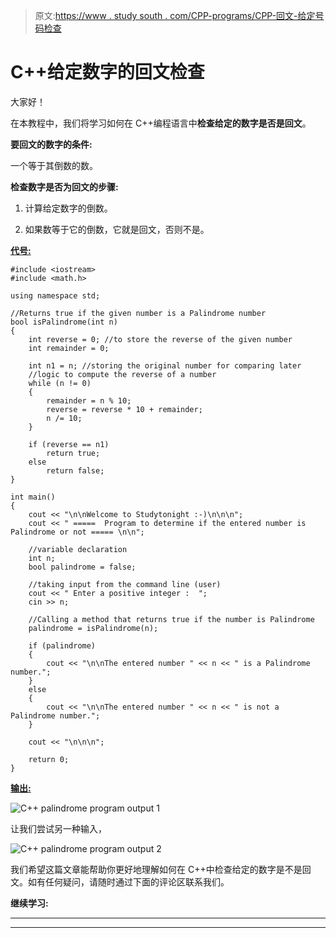 > 原文:[https://www . study south . com/CPP-programs/CPP-回文-给定号码检查](https://www.studytonight.com/cpp-programs/cpp-palindrome-check-for-a-given-number)

# C++给定数字的回文检查

大家好！

在本教程中，我们将学习如何在 C++编程语言中**检查给定的数字是否是回文**。

**要回文的数字的条件:**

一个等于其倒数的数。

**检查数字是否为回文的步骤:**

1.  计算给定数字的倒数。

2.  如果数等于它的倒数，它就是回文，否则不是。

<u>**代号:**</u>

```
#include <iostream>
#include <math.h>

using namespace std;

//Returns true if the given number is a Palindrome number
bool isPalindrome(int n)
{
    int reverse = 0; //to store the reverse of the given number
    int remainder = 0;

    int n1 = n; //storing the original number for comparing later
    //logic to compute the reverse of a number
    while (n != 0)
    {
        remainder = n % 10;
        reverse = reverse * 10 + remainder;
        n /= 10;
    }

    if (reverse == n1)
        return true;
    else
        return false;
}

int main()
{
    cout << "\n\nWelcome to Studytonight :-)\n\n\n";
    cout << " =====  Program to determine if the entered number is Palindrome or not ===== \n\n";

    //variable declaration
    int n;
    bool palindrome = false;

    //taking input from the command line (user)
    cout << " Enter a positive integer :  ";
    cin >> n;

    //Calling a method that returns true if the number is Palindrome
    palindrome = isPalindrome(n);

    if (palindrome)
    {
        cout << "\n\nThe entered number " << n << " is a Palindrome number.";
    }
    else
    {
        cout << "\n\nThe entered number " << n << " is not a Palindrome number.";
    }

    cout << "\n\n\n";

    return 0;
}
```

<u>**输出:**</u>

![C++  palindrome program output 1](../Images/c462f9b0c3aabf598e2e4901fa91bf4f.png)

让我们尝试另一种输入，

![C++  palindrome program output 2](../Images/3a62ee38a6ba578d6e20947dc36419c5.png)

我们希望这篇文章能帮助你更好地理解如何在 C++中检查给定的数字是不是回文。如有任何疑问，请随时通过下面的评论区联系我们。

**继续学习:**

* * *

* * *